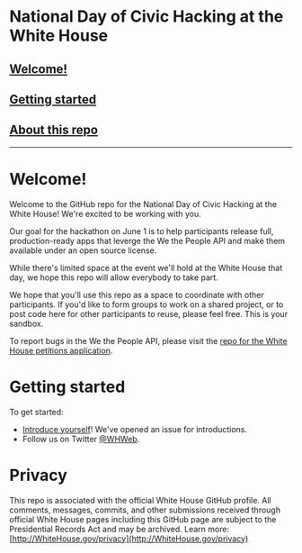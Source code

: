 National Day of Civic Hacking at the White House
===============

## <a href="#welcome">Welcome!</a>
## <a href="#getting-started">Getting started</a>
## <a href="#privacy">About this repo</a>

---

<h1 id="welcome">Welcome!</h1>

Welcome to the GitHub repo for the National Day of Civic Hacking at the White House! We're excited to be working with you.

Our goal for the hackathon on June 1 is to help participants release full, production-ready apps that leverge the We the People API and make them available under an open source license.

While there's limited space at the event we'll hold at the White House that day, we hope this repo will allow everybody to take part.

We hope that you'll use this repo as a space to coordinate with other participants. If you'd like to form groups to work on a shared project, or to post code here for other participants to reuse, please feel free. This is your sandbox.

To report bugs in the  We the People API, please	visit the [repo for the White House petitions application](https://github.com/WhiteHouse/petitions
).

<h1 id="getting-started">Getting started</h1>

To get started:

 - [Introduce yourself](https://github.com/WhiteHouse/ndoch-hackathon/issues/1)! We've opened an issue for introductions.
 - Follow us on Twitter [@WHWeb](http://twitter.com/whweb).

<h1 id="privacy">Privacy</h1>

This repo is associated with the official White House GitHub profile. All comments, messages, commits, and other submissions received through official White House pages including this GitHub page are subject to the Presidential Records Act and may be archived.
Learn more: [http://WhiteHouse.gov/privacy](http://WhiteHouse.gov/privacy)
